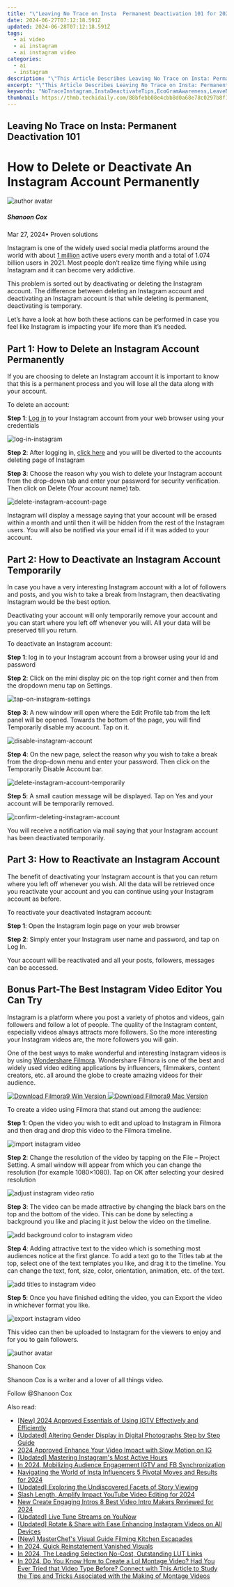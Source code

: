 ```yaml
---
title: "\"Leaving No Trace on Insta  Permanent Deactivation 101 for 2024\""
date: 2024-06-27T07:12:18.591Z
updated: 2024-06-28T07:12:18.591Z
tags:
  - ai video
  - ai instagram
  - ai instagram video
categories:
  - ai
  - instagram
description: "\"This Article Describes Leaving No Trace on Insta: Permanent Deactivation 101 for 2024\""
excerpt: "\"This Article Describes Leaving No Trace on Insta: Permanent Deactivation 101 for 2024\""
keywords: "NoTraceInstagram,InstaDeactivateTips,EcoGramAwareness,LeaveNoDigitalFootprints,InstagramSustainability,PermanentChatExit,DigitalEcoLeave"
thumbnail: https://thmb.techidaily.com/88bfebb08e4cbb8d0a68e78c0297b8f1e363343f342702915251fd121c5a13e0.jpg
---
```


## Leaving No Trace on Insta: Permanent Deactivation 101

# How to Delete or Deactivate An Instagram Account Permanently


![author avatar](https://images.wondershare.com/filmora/article-images/shannon-cox.jpg)

##### Shanoon Cox

 Mar 27, 2024• Proven solutions

Instagram is one of the widely used social media platforms around the world with about [1 million](https://backlinko.com/instagram-users) active users every month and a total of 1.074 billion users in 2021\. Most people don’t realize time flying while using Instagram and it can become very addictive.

This problem is sorted out by deactivating or deleting the Instagram account. The difference between deleting an Instagram account and deactivating an Instagram account is that while deleting is permanent, deactivating is temporary.

Let’s have a look at how both these actions can be performed in case you feel like Instagram is impacting your life more than it’s needed.

## Part 1: How to Delete an Instagram Account Permanently

If you are choosing to delete an Instagram account it is important to know that this is a permanent process and you will lose all the data along with your account.

To delete an account:

**Step 1**: [Log in](https://www.instagram.com/) to your Instagram account from your web browser using your credentials


![log-in-instagram](https://images.wondershare.com/filmora/article-images/1-log-in-instagram.jpg)

**Step 2**: After logging in, [click here](https://www.instagram.com/accounts/remove/request/permanent/) and you will be diverted to the accounts deleting page of Instagram

**Step 3**: Choose the reason why you wish to delete your Instagram account from the drop-down tab and enter your password for security verification. Then click on Delete (Your account name) tab.


![delete-instagram-account-page](https://images.wondershare.com/filmora/article-images/2-delete-instagram-account-page.jpg)

Instagram will display a message saying that your account will be erased within a month and until then it will be hidden from the rest of the Instagram users. You will also be notified via your email id if it was added to your account.

## Part 2: How to Deactivate an Instagram Account Temporarily

In case you have a very interesting Instagram account with a lot of followers and posts, and you wish to take a break from Instagram, then deactivating Instagram would be the best option.

Deactivating your account will only temporarily remove your account and you can start where you left off whenever you will. All your data will be preserved till you return.

To deactivate an Instagram account:

**Step 1**: log in to your Instagram account from a browser using your id and password

**Step 2**: Click on the mini display pic on the top right corner and then from the dropdown menu tap on Settings.


![tap-on-instagram-settings](https://images.wondershare.com/filmora/article-images/3-tap-on-instagram-settings.jpg)

**Step 3**: A new window will open where the Edit Profile tab from the left panel will be opened. Towards the bottom of the page, you will find Temporarily disable my account. Tap on it.


![disable-instagram-account](https://images.wondershare.com/filmora/article-images/4-disable-instagram-account.jpg)

**Step 4**: On the new page, select the reason why you wish to take a break from the drop-down menu and enter your password. Then click on the Temporarily Disable Account bar.


![delete-instagram-account-temporarily](https://images.wondershare.com/filmora/article-images/5-delete-instagram-account-temporarily.jpg)

**Step 5**: A small caution message will be displayed. Tap on Yes and your account will be temporarily removed.


![confirm-deleting-instagram-account](https://images.wondershare.com/filmora/article-images/6-confirm-deleting-instagram-account.jpg)

You will receive a notification via mail saying that your Instagram account has been deactivated temporarily.

## Part 3: How to Reactivate an Instagram Account

The benefit of deactivating your Instagram account is that you can return where you left off whenever you wish. All the data will be retrieved once you reactivate your account and you can continue using your Instagram account as before.

To reactivate your deactivated Instagram account:

**Step 1**: Open the Instagram login page on your web browser

**Step 2**: Simply enter your Instagram user name and password, and tap on Log In.

Your account will be reactivated and all your posts, followers, messages can be accessed.

## Bonus Part-The Best Instagram Video Editor You Can Try

Instagram is a platform where you post a variety of photos and videos, gain followers and follow a lot of people. The quality of the Instagram content, especially videos always attracts more followers. So the more interesting your Instagram videos are, the more followers you will gain.

One of the best ways to make wonderful and interesting Instagram videos is by using [Wondershare Filmora](https://tools.techidaily.com/wondershare/filmora/download/). Wondershare Filmora is one of the best and widely used video editing applications by influencers, filmmakers, content creators, etc. all around the globe to create amazing videos for their audience.

[![Download Filmora9 Win Version](https://images.wondershare.com/filmora/guide/download-btn-win.jpg) ](https://tools.techidaily.com/wondershare/filmora/download/) [![Download Filmora9 Mac Version](https://images.wondershare.com/filmora/guide/download-btn-mac.jpg) ](https://tools.techidaily.com/wondershare/filmora/download/)

To create a video using Filmora that stand out among the audience:

**Step 1**: Open the video you wish to edit and upload to Instagram in Filmora and then drag and drop this video to the Filmora timeline.


![import instagram video](https://images.wondershare.com/filmora/article-images/import-instagram-video-to-filmora1.jpg)

**Step 2**: Change the resolution of the video by tapping on the File – Project Setting. A small window will appear from which you can change the resolution (for example 1080×1080). Tap on OK after selecting your desired resolution


![adjust instagram video ratio](https://images.wondershare.com/filmora/article-images/fit-instagram-aspect-ratio2.jpg)

**Step 3**: The video can be made attractive by changing the black bars on the top and the bottom of the video. This can be done by selecting a background you like and placing it just below the video on the timeline.


![add background color to instagram video](https://images.wondershare.com/filmora/article-images/add-background-to-instagram-video3.jpg)

**Step 4**: Adding attractive text to the video which is something most audiences notice at the first glance. To add a text go to the Titles tab at the top, select one of the text templates you like, and drag it to the timeline. You can change the text, font, size, color, orientation, animation, etc. of the text.


![add titles to instagram video](https://images.wondershare.com/filmora/article-images/add-titles-to-instagram-video4.jpg)

**Step 5**: Once you have finished editing the video, you can Export the video in whichever format you like.


![export instagram video](https://images.wondershare.com/filmora/article-images/click-export-video-output.jpg)

This video can then be uploaded to Instagram for the viewers to enjoy and for you to gain followers.


![author avatar](https://images.wondershare.com/filmora/article-images/shannon-cox.jpg)

Shanoon Cox

Shanoon Cox is a writer and a lover of all things video.

Follow @Shanoon Cox

<span class="atpl-alsoreadstyle">Also read:</span>
<div><ul>
<li><a href="https://instagram-clips.techidaily.com/new-2024-approved-essentials-of-using-igtv-effectively-and-efficiently/"><u>[New] 2024 Approved  Essentials of Using IGTV Effectively and Efficiently</u></a></li>
<li><a href="https://instagram-clips.techidaily.com/updated-altering-gender-display-in-digital-photographs-step-by-step-guide/"><u>[Updated] Altering Gender Display in Digital Photographs  Step by Step Guide</u></a></li>
<li><a href="https://instagram-clips.techidaily.com/2024-approved-enhance-your-video-impact-with-slow-motion-on-ig/"><u>2024 Approved  Enhance Your Video Impact with Slow Motion on IG</u></a></li>
<li><a href="https://instagram-clips.techidaily.com/updated-mastering-instagrams-most-active-hours/"><u>[Updated] Mastering Instagram's Most Active Hours</u></a></li>
<li><a href="https://instagram-clips.techidaily.com/in-2024-mobilizing-audience-engagement-igtv-and-fb-synchronization/"><u>In 2024, Mobilizing Audience Engagement  IGTV and FB Synchronization</u></a></li>
<li><a href="https://instagram-clips.techidaily.com/navigating-the-world-of-insta-influencers-5-pivotal-moves-and-results-for-2024/"><u>Navigating the World of Insta Influencers  5 Pivotal Moves and Results for 2024</u></a></li>
<li><a href="https://instagram-clips.techidaily.com/updated-exploring-the-undiscovered-facets-of-story-viewing/"><u>[Updated] Exploring the Undiscovered Facets of Story Viewing</u></a></li>
<li><a href="https://youtube-lab.techidaily.com/-length-amplify-impact-youtube-video-editing-for-2024/"><u>Slash Length, Amplify Impact  YouTube Video Editing for 2024</u></a></li>
<li><a href="https://ai-driven-video-production.techidaily.com/new-create-engaging-intros-8-best-video-intro-makers-reviewed-for-2024/"><u>New Create Engaging Intros 8 Best Video Intro Makers Reviewed for 2024</u></a></li>
<li><a href="https://tiktok-clips.techidaily.com/updated-live-tune-streams-on-younow/"><u>[Updated] Live Tune Streams on YouNow</u></a></li>
<li><a href="https://instagram-videos.techidaily.com/updated-rotate-and-share-with-ease-enhancing-instagram-videos-on-all-devices/"><u>[Updated] Rotate & Share with Ease  Enhancing Instagram Videos on All Devices</u></a></li>
<li><a href="https://facebook-video-footage.techidaily.com/new-masterchefs-visual-guide-filming-kitchen-escapades/"><u>[New] MasterChef's Visual Guide  Filming Kitchen Escapades</u></a></li>
<li><a href="https://snapchat-videos.techidaily.com/in-2024-quick-reinstatement-vanished-visuals/"><u>In 2024, Quick Reinstatement  Vanished Visuals</u></a></li>
<li><a href="https://some-guidance.techidaily.com/in-2024-the-leading-selection-no-cost-outstanding-lut-links/"><u>In 2024, The Leading Selection  No-Cost, Outstanding LUT Links</u></a></li>
<li><a href="https://ai-editing-video.techidaily.com/in-2024-do-you-know-how-to-create-a-lol-montage-video-had-you-ever-tried-that-video-type-before-connect-with-this-article-to-study-the-tips-and-tricks-assoc/"><u>In 2024, Do You Know How to Create a Lol Montage Video? Had You Ever Tried that Video Type Before? Connect with This Article to Study the Tips and Tricks Associated with the Making of Montage Videos</u></a></li>
</ul></div>

<ins class="adsbygoogle"
      style="display:block"
      data-ad-client="ca-pub-7571918770474297"
      data-ad-slot="8358498916"
      data-ad-format="auto"
      data-full-width-responsive="true"></ins>
